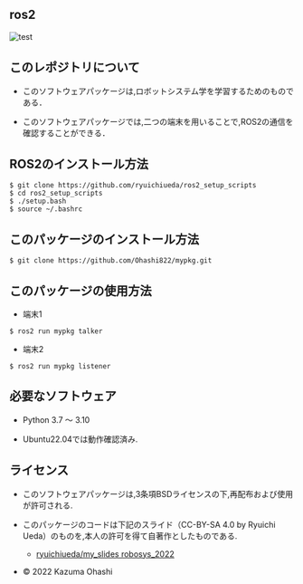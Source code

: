 ## ros2

![test](https://github.com/Ohashi/mypkg/actions/workflows/test.yml/badge.svg)

## このレポジトリについて
* このソフトウェアパッケージは,ロボットシステム学を学習するためのものである．

* このソフトウェアパッケージでは,二つの端末を用いることで,ROS2の通信を確認することができる．

## ROS2のインストール方法
```
$ git clone https://github.com/ryuichiueda/ros2_setup_scripts
$ cd ros2_setup_scripts
$ ./setup.bash
$ source ~/.bashrc

```

## このパッケージのインストール方法
```
$ git clone https://github.com/Ohashi822/mypkg.git
```
## このパッケージの使用方法
 * 端末1
 ```
 $ ros2 run mypkg talker 
 ```
 * 端末2
 ```
 $ ros2 run mypkg listener
 ```

## 必要なソフトウェア
* Python 3.7 ～ 3.10

* Ubuntu22.04では動作確認済み.

## ライセンス
* このソフトウェアパッケージは,3条項BSDライセンスの下,再配布および使用が許可される.

* このパッケージのコードは下記のスライド（CC-BY-SA 4.0 by Ryuichi Ueda）のものを,本人の許可を得て自著作としたものである.
  * [ryuichiueda/my_slides robosys_2022](https://github.com/ryuichiueda/my_slides/tree/master/robosys_2022)

* © 2022 Kazuma Ohashi
